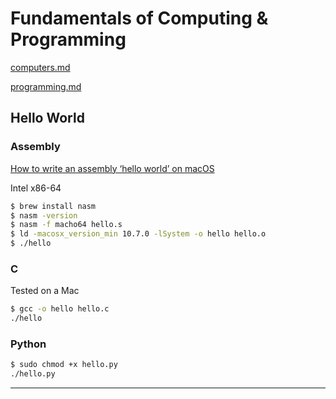 # Fundamentals of Computing & Programming

[computers.md](https://github.com/ADGEfficiency/programming-resources/blob/master/fundamentals/computers.md)

[programming.md](https://github.com/ADGEfficiency/programming-resources/blob/master/fundamentals/programming.md)

## Hello World 

### Assembly

[How to write an assembly ‘hello world’ on macOS](https://jameshfisher.com/2017/02/20/macos-assembly-hello-world/)

Intel x86-64

```bash
$ brew install nasm
$ nasm -version
$ nasm -f macho64 hello.s
$ ld -macosx_version_min 10.7.0 -lSystem -o hello hello.o
$ ./hello
```

### C

Tested on a Mac

```bash
$ gcc -o hello hello.c
./hello
```

### Python

```bash
$ sudo chmod +x hello.py
./hello.py
```

---
